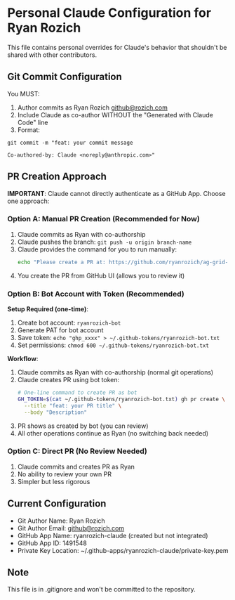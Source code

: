 # Personal Claude Configuration for Ryan Rozich

This file contains personal overrides for Claude's behavior that shouldn't be shared with other contributors.

## Git Commit Configuration

You MUST:

1. Author commits as Ryan Rozich <github@rozich.com>
2. Include Claude as co-author WITHOUT the "Generated with Claude Code" line
3. Format:

```
git commit -m "feat: your commit message

Co-authored-by: Claude <noreply@anthropic.com>"
```

## PR Creation Approach

**IMPORTANT**: Claude cannot directly authenticate as a GitHub App. Choose one approach:

### Option A: Manual PR Creation (Recommended for Now)

1. Claude commits as Ryan with co-authorship
2. Claude pushes the branch: `git push -u origin branch-name`
3. Claude provides the command for you to run manually:
   ```bash
   echo "Please create a PR at: https://github.com/ryanrozich/ag-grid-react-components/compare/branch-name"
   ```
4. You create the PR from GitHub UI (allows you to review it)

### Option B: Bot Account with Token (Recommended)

**Setup Required (one-time)**:

1. Create bot account: `ryanrozich-bot`
2. Generate PAT for bot account
3. Save token: `echo "ghp_xxxx" > ~/.github-tokens/ryanrozich-bot.txt`
4. Set permissions: `chmod 600 ~/.github-tokens/ryanrozich-bot.txt`

**Workflow**:

1. Claude commits as Ryan with co-authorship (normal git operations)
2. Claude creates PR using bot token:
   ```bash
   # One-line command to create PR as bot
   GH_TOKEN=$(cat ~/.github-tokens/ryanrozich-bot.txt) gh pr create \
     --title "feat: your PR title" \
     --body "Description"
   ```
3. PR shows as created by bot (you can review)
4. All other operations continue as Ryan (no switching back needed)

### Option C: Direct PR (No Review Needed)

1. Claude commits and creates PR as Ryan
2. No ability to review your own PR
3. Simpler but less rigorous

## Current Configuration

- Git Author Name: Ryan Rozich
- Git Author Email: github@rozich.com
- GitHub App Name: ryanrozich-claude (created but not integrated)
- GitHub App ID: 1491548
- Private Key Location: ~/.github-apps/ryanrozich-claude/private-key.pem

## Note

This file is in .gitignore and won't be committed to the repository.
